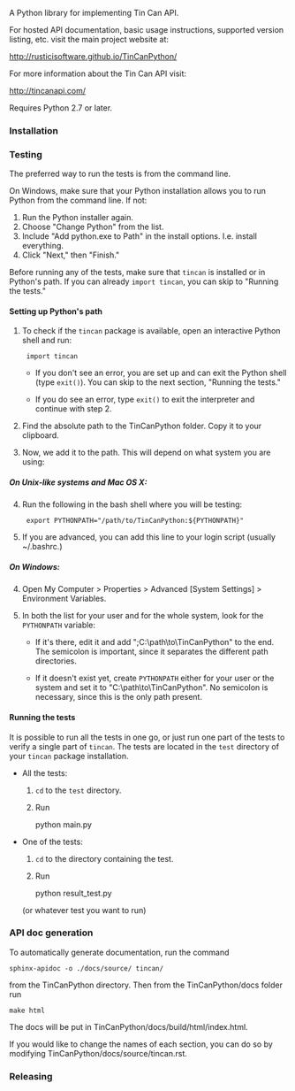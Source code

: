 A Python library for implementing Tin Can API.

For hosted API documentation, basic usage instructions, supported version listing, etc. visit the main project website at:

http://rusticisoftware.github.io/TinCanPython/

For more information about the Tin Can API visit:

http://tincanapi.com/

Requires Python 2.7 or later.

### Installation

### Testing
The preferred way to run the tests is from the command line. 

On Windows, make sure that your Python installation allows you to run Python from the command line. If not:

1. Run the Python installer again.
2. Choose "Change Python" from the list.
3. Include "Add python.exe to Path" in the install options. I.e. install everything.
4. Click "Next," then "Finish."

Before running any of the tests, make sure that `tincan` is installed or in Python's path. If you can already `import tincan`, you can skip to "Running the tests."

#### Setting up Python's path
1. To check if the `tincan` package is available, open an interactive Python shell and run:

        import tincan

    - If you don't see an error, you are set up and can exit the Python shell (type `exit()`). You can skip to the next section, "Running the tests."

    - If you do see an error, type `exit()` to exit the interpreter and continue with step 2.

2. Find the absolute path to the TinCanPython folder. Copy it to your clipboard.
3. Now, we add it to the path. This will depend on what system you are using:

##### On Unix-like systems and Mac OS X:

4. Run the following in the bash shell where you will be testing:

        export PYTHONPATH="/path/to/TinCanPython:${PYTHONPATH}"

5. If you are advanced, you can add this line to your login script (usually ~/.bashrc.)

##### On Windows:

4. Open My Computer > Properties > Advanced [System Settings] > Environment Variables.
5. In both the list for your user and for the whole system, look for the `PYTHONPATH` variable:

    - If it's there, edit it and add ";C:\\path\to\TinCanPython" to the end. The semicolon is important, since it separates the different path directories.
    
    - If it doesn't exist yet, create `PYTHONPATH` either for your user or the system and set it to "C:\\path\to\TinCanPython". No semicolon is necessary, since this is the only path present.

#### Running the tests
It is possible to run all the tests in one go, or just run one part of the tests to verify a single part of `tincan`. The tests are located in the `test` directory of your `tincan` package installation.

* All the tests:
    
    1. `cd` to the `test` directory.  
    2. Run
    
        python main.py

* One of the tests:
    
    1. `cd` to the directory containing the test.
    2. Run
    
        python result_test.py
    
    (or whatever test you want to run)

### API doc generation
To automatically generate documentation, run the command 

    sphinx-apidoc -o ./docs/source/ tincan/

from the TinCanPython directory. Then from the TinCanPython/docs folder run 

    make html

The docs will be put in TinCanPython/docs/build/html/index.html. 

If you would like to change the names of each section, you can do so by modifying TinCanPython/docs/source/tincan.rst.

### Releasing

